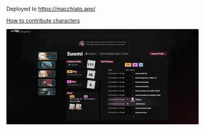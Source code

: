Deployed to https://macchiato.app/

[How to contribute characters](https://github.com/alpharmi/macchiato.app/blob/main/contributingCharacters.md)

![gacha](https://raw.githubusercontent.com/alpharmi/macchia.to/refs/heads/main/client/public/preview.png)
